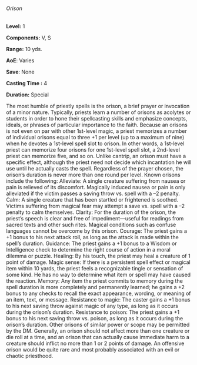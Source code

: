 ###### Orison

**Level:** 1

**Components:** V, S

**Range:** 10 yds.

**AoE**: Varies

**Save**: None

**Casting Time :** 4

**Duration:** Special

The most humble of priestly spells is the orison, a brief prayer or invocation of a minor nature. Typically, priests learn a number of orisons as acolytes or students in order to hone their spellcasting skills and emphasize concepts, ideals, or phrases of particular importance to the faith. Because an orisons is not even on par with other 1st-level magic, a priest memorizes a number of individual orisons equal to three +1 per level (up to a maximum of nine) when he devotes a 1st-level spell slot to orison. In other words, a 1st-level priest can memorize four orisons for one 1st-level spell slot, a 2nd-level priest can memorize five, and so on. Unlike cantrip, an orison must have a specific effect, although the priest need not decide which incantation he will use until he actually casts the spell. Regardless of the prayer chosen, the orison’s duration is never more than one round per level. Known orisons include the following: Alleviate: A single creature suffering from nausea or pain is relieved of its discomfort. Magically induced nausea or pain is only alleviated if the victim passes a saving throw vs. spell with a –2 penalty. Calm: A single creature that has been startled or frightened is soothed. Victims suffering from magical fear may attempt a save vs. spell with a –2 penalty to calm themselves. Clarity: For the duration of the orison, the priest’s speech is clear and free of impediment—useful for readings from sacred texts and other such rites. Magical conditions such as confuse languages cannot be overcome by this orison. Courage: The priest gains a +1 bonus to his next attack roll, as long as the attack is made within the spell’s duration. Guidance: The priest gains a +1 bonus to a Wisdom or Intelligence check to determine the right course of action in a moral dilemma or puzzle. Healing: By his touch, the priest may heal a creature of 1 point of damage. Magic sense: If there is a persistent spell effect or magical item within 10 yards, the priest feels a recognizable tingle or sensation of some kind. He has no way to determine what item or spell may have caused the reaction. Memory: Any item the priest commits to memory during the spell duration is more completely and permanently learned; he gains a +2 bonus to any checks to recall the exact appearance, wording, or meaning of an item, text, or message. Resistance to magic: The caster gains a +1 bonus to his next saving throw against magic of any type, as long as it occurs during the orison’s duration. Resistance to poison: The priest gains a +1 bonus to his next saving throw vs. poison, as long as it occurs during the orison’s duration. Other orisons of similar power or scope may be permitted by the DM. Generally, an orison should not affect more than one creature or die roll at a time, and an orison that can actually cause immediate harm to a creature should inflict no more than 1 or 2 points of damage. An offensive orison would be quite rare and most probably associated with an evil or chaotic priesthood.